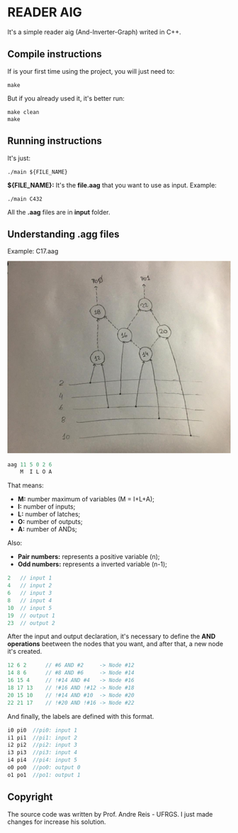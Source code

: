 # READER AIG

It's a simple reader aig (And-Inverter-Graph) writed in C++.

## Compile instructions

If is your first time using the project, you will just need to:

```
make
```

But if you already used it, it's better run:

```
make clean
make
```

## Running instructions

It's just:

```
./main ${FILE_NAME}
```

**${FILE_NAME}:** It's the **file.aag** that you want to use as input. Example:

```
./main C432
```
All the **.aag** files are in **input** folder.

## Understanding .agg files

Example: C17.aag

![C17 AIG Graph](/images/C17.jpeg)

```javascript
aag 11 5 0 2 6
    M  I L O A
```
That means:
* **M:** number maximum of variables (M = I+L+A);
* **I:** number of inputs;
* **L:** number of latches;
* **O:** number of outputs;
* **A:** number of ANDs;

Also:
* **Pair numbers:** represents a positive variable (n);
* **Odd numbers:** represents a inverted variable (n-1); 

```javascript
2   // input 1
4   // input 2
6   // input 3
8   // input 4
10  // input 5
19  // output 1
23  // output 2
```
After the input and output declaration, it's necessary to define the **AND operations** beetween the nodes that you want, and after that, a new node it's created.
```javascript
12 6 2      // #6 AND #2     -> Node #12
14 8 6      // #8 AND #6     -> Node #14
16 15 4     // !#14 AND #4   -> Node #16 
18 17 13    // !#16 AND !#12 -> Node #18
20 15 10    // !#14 AND #10  -> Node #20
22 21 17    // !#20 AND !#16 -> Node #22
```
And finally, the labels are defined with this format.

```javascript
i0 pi0  //pi0: input 1 
i1 pi1  //pi1: input 2
i2 pi2  //pi2: input 3
i3 pi3  //pi3: input 4
i4 pi4  //pi4: input 5
o0 po0  //po0: output 0
o1 po1  //po1: output 1
```
## Copyright

The source code was written by Prof. Andre Reis - UFRGS. I just made changes for increase his solution.